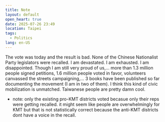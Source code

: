 ```yaml
---
title: Note
layout: default
open_heart: true
date: 2025-07-26 23:49
location: Taipei
tags: 
  - Politics
lang: en-US
---
```


The vote was today and the result is bad. None of the Chinese Nationalist Party legislators were recalled. I am devastated. I am exhausted. I am disappointed. Though I am still very proud of us,… more than 1.3 million people signed petitions, 1.6 million people voted in favor, volunteers canvassed the streets campaigning,… 3 books have been published so far documenting the movement (I am in two of them). I think this kind of civic mobilization is unmatched. Taiwanese people are pretty damn cool.

* note: only the existing pro-KMT districts voted becasue only their reps were getting recalled. it might seem like people are overwhelmingly for KMT but that is not statistically correct because the anti-KMT districts dont have a voice in the recall.

